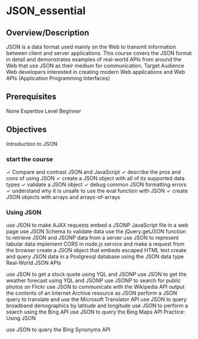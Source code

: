 # JSON_essential

## Overview/Description
JSON is a data format used mainly on the Web to transmit information between client and server applications. This course covers the JSON format in detail and demonstrates examples of real-world APIs from around the Web that use JSON as their medium for communication.
Target Audience
Web developers interested in creating modern Web applications and Web APIs (Application Programming Interfaces)

## Prerequisites
None
Expertise Level
Beginner

## Objectives
Introduction to JSON

### start the course
✓ Compare and contrast JSON and JavaScript
✓ describe the pros and cons of using JSON
✓ create a JSON object with all of its supported data types
✓ validate a JSON object
✓ debug common JSON formatting errors
✓ understand why it is unsafe to use the eval function with JSON
✓ create JSON objects with arrays and arrays-of-arrays

### Using JSON

use JSON to make AJAX requests
embed a JSONP JavaScript file in a web page
use JSON Schema to validate data
use the jQuery.getJSON function to retrieve JSON and JSONP data from a server
use JSON to represent tabular data
implement CORS in node.js service and make a request from the browser
create a JSON object that embeds escaped HTML text
create and query JSON data in a Postgresql database using the JSON data type
Real-World JSON APIs

use JSON to get a stock quote using YQL and JSONP
use JSON to get the weather forecast using YQL and JSONP
use JSONP to search for public photos on Flickr
use JSON to communicate with the Wikipedia API
output the contents of an Internet Archive resource as JSON
perform a JSON query to translate and use the Microsoft Translator API
use JSON to query broadband demographics by latitude and longitude
use JSON to perform a search using the Bing API
use JSON to query the Bing Maps API
Practice: Using JSON

use JSON to query the Bing Synonyms API